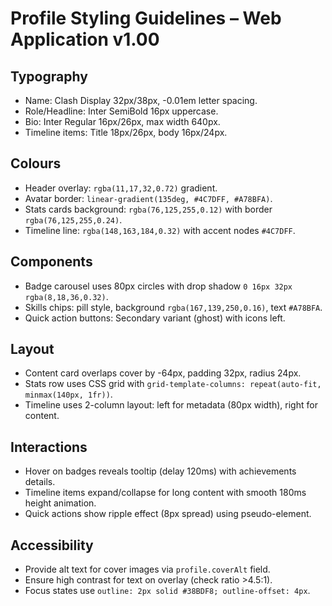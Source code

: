 # Profile Styling Guidelines – Web Application v1.00

## Typography
- Name: Clash Display 32px/38px, -0.01em letter spacing.
- Role/Headline: Inter SemiBold 16px uppercase.
- Bio: Inter Regular 16px/26px, max width 640px.
- Timeline items: Title 18px/26px, body 16px/24px.

## Colours
- Header overlay: `rgba(11,17,32,0.72)` gradient.
- Avatar border: `linear-gradient(135deg, #4C7DFF, #A78BFA)`.
- Stats cards background: `rgba(76,125,255,0.12)` with border `rgba(76,125,255,0.24)`.
- Timeline line: `rgba(148,163,184,0.32)` with accent nodes `#4C7DFF`.

## Components
- Badge carousel uses 80px circles with drop shadow `0 16px 32px rgba(8,18,36,0.32)`.
- Skills chips: pill style, background `rgba(167,139,250,0.16)`, text `#A78BFA`.
- Quick action buttons: Secondary variant (ghost) with icons left.

## Layout
- Content card overlaps cover by -64px, padding 32px, radius 24px.
- Stats row uses CSS grid with `grid-template-columns: repeat(auto-fit, minmax(140px, 1fr))`.
- Timeline uses 2-column layout: left for metadata (80px width), right for content.

## Interactions
- Hover on badges reveals tooltip (delay 120ms) with achievements details.
- Timeline items expand/collapse for long content with smooth 180ms height animation.
- Quick actions show ripple effect (8px spread) using pseudo-element.

## Accessibility
- Provide alt text for cover images via `profile.coverAlt` field.
- Ensure high contrast for text on overlay (check ratio >4.5:1).
- Focus states use `outline: 2px solid #38BDF8; outline-offset: 4px`.
